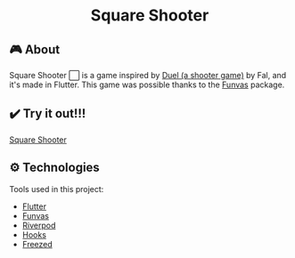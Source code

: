 <h1 align="center">Square Shooter</h1>

## :video_game: About 

Square Shooter :white_large_square: is a game inspired by [Duel (a shooter game)](https://openprocessing.org/sketch/453716) by Fal, and it's made in Flutter. 
This game was possible thanks to the [Funvas](https://pub.dev/packages/funvas) package.


## :heavy_check_mark: Try it out!!!

[Square Shooter](https://namzug16.github.io/square-shooter/)


## :gear: Technologies

Tools used in this project:

 - [Flutter](https://flutter.dev/)
 - [Funvas](https://pub.dev/packages/funvas)
 - [Riverpod](https://pub.dev/packages/riverpod)
 - [Hooks](https://pub.dev/packages/flutter_hooks)
 - [Freezed](https://pub.dev/packages/freezed)
